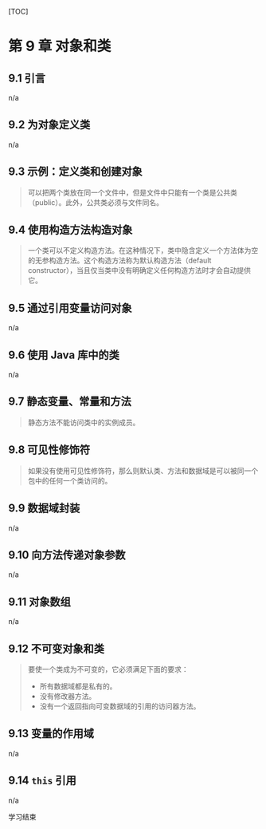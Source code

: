 [TOC]

# 第 9 章 对象和类

## 9.1 引言

n/a

## 9.2 为对象定义类

n/a

## 9.3 示例：定义类和创建对象

> 可以把两个类放在同一个文件中，但是文件中只能有一个类是公共类（public）。此外，公共类必须与文件同名。

## 9.4 使用构造方法构造对象

> 一个类可以不定义构造方法。在这种情况下，类中隐含定义一个方法体为空的无参构造方法。这个构造方法称为默认构造方法（default constructor），当且仅当类中没有明确定义任何构造方法时才会自动提供它。

## 9.5 通过引用变量访问对象

n/a

## 9.6 使用 Java 库中的类

n/a

## 9.7 静态变量、常量和方法

> 静态方法不能访问类中的实例成员。

## 9.8 可见性修饰符

> 如果没有使用可见性修饰符，那么则默认类、方法和数据域是可以被同一个包中的任何一个类访问的。

## 9.9 数据域封装

n/a

## 9.10 向方法传递对象参数

n/a

## 9.11 对象数组

n/a

## 9.12 不可变对象和类

> 要使一个类成为不可变的，它必须满足下面的要求：
> - 所有数据域都是私有的。
> - 没有修改器方法。
> - 没有一个返回指向可变数据域的引用的访问器方法。

## 9.13 变量的作用域

n/a

## 9.14 `this` 引用

n/a


学习结束